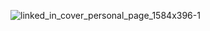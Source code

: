 ![linked_in_cover_personal_page_1584x396-1](https://user-images.githubusercontent.com/43313417/134138597-c513db44-58c4-4bb0-ad70-53bdbd98a26a.jpg)
